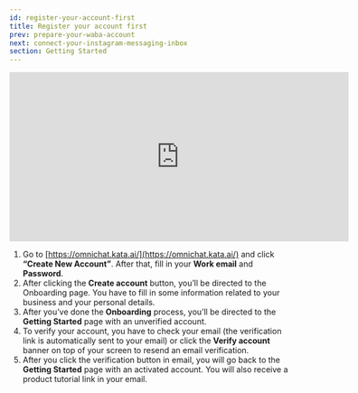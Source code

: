 ```yaml
---
id: register-your-account-first
title: Register your account first
prev: prepare-your-waba-account
next: connect-your-instagram-messaging-inbox
section: Getting Started
---
```


<iframe width="600" height="300" src="https://youtu.be/VNgf-ciA-xA" title="YouTube video player" frameBorder="0" allow="accelerometer; autoplay; clipboard-write; encrypted-media; gyroscope; picture-in-picture" allowFullScreen></iframe>

1.  Go to [https://omnichat.kata.ai/](https://omnichat.kata.ai/) and click **“Create New Account”**. After that, fill in your **Work email** and **Password**.
2.  After clicking the **Create account** button, you’ll be directed to the Onboarding page. You have to fill in some information related to your business and your personal details.
3.  After you’ve done the **Onboarding** process, you’ll be directed to the **Getting Started** page with an unverified account.
4.  To verify your account, you have to check your email (the verification link is automatically sent to your email) or click the **Verify account** banner on top of your screen to resend an email verification.
5.  After you click the verification button in email, you will go back to the **Getting Started** page with an activated account. You will also receive a product tutorial link in your email.

